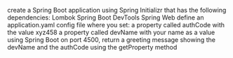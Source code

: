 create a Spring Boot application using Spring Initializr that has the following dependencies:
Lombok
Spring Boot DevTools
Spring Web
define an application.yaml config file where you set:
a property called authCode with the value xyz458
a property called devName with your name as a value
using Spring Boot on port 4500, return a greeting message showing the devName and the authCode using the getProperty method
